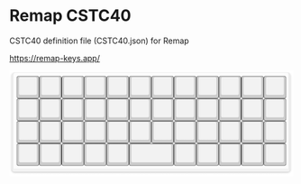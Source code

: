 # Remap CSTC40

CSTC40 definition file (CSTC40.json) for Remap

<https://remap-keys.app/>

![](https://raw.githubusercontent.com/matsuoshi/remap-CSTC40/main/image.png)
